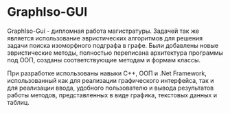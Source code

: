 # GraphIso-GUI

GraphIso-Gui - дипломная работа магистратуры. 
Задачей так же является использование эвристических алгоритмов 
для решения задачи поиска изоморфного подграфа в графе. Были добавлены новые эвристические методы, 
полностью переписана архитектура программы под ООП, созданы соответствующие методам и формам классы. 

При разработке использованы навыки C++, ООП и .Net Framework, использованный как для реализации графического интерфейса, 
так и для реализации ввода, удобного пользователю и вывода результатов работы методов, представленных в виде графика, текстовых данных и таблиц.
